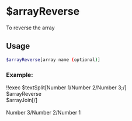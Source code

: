 # $arrayReverse

To reverse the array

## Usage

```bash
$arrayReverse[array name (optional)]
```

### Example:
<discord-messages>
          <discord-message :bot="false" role-color="#ffcc9a" author="Member">
        !!exec $textSplit[Number 1/Number 2/Number 3;/]<br>$arrayReverse<br>$arrayJoin[/]<br><br>
          </discord-message>
          <discord-message :bot="true" role-color="#0099ff" author="Custom Command" avatar="https://media.discordapp.net/avatars/725721249652670555/781224f90c3b841ba5b40678e032f74a.webp">
        Number 3/Number 2/Number 1
        </discord-message>
</discord-messages>